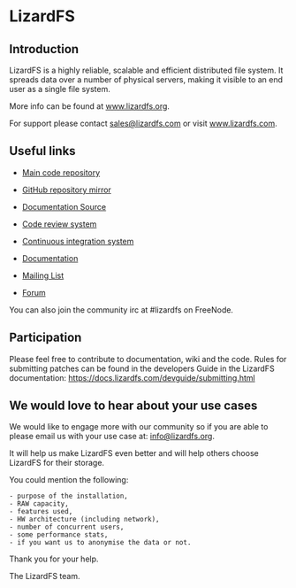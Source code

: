# LizardFS

## Introduction

LizardFS is a highly reliable, scalable and efficient distributed file system. It spreads data over a number of physical servers, making it visible to an end user as a single file system.

More info can be found at www.lizardfs.org.

For support please contact sales@lizardfs.com or visit www.lizardfs.com.

## Useful links

- [Main code repository](http://cr.skytechnology.pl:8081/#/admin/projects/lizardfs)

- [GitHub repository mirror](https://github.com/lizardfs/lizardfs)

- [Documentation Source](https://github.com/lizardfs/documetatnion)

- [Code review system](http://cr.skytechnology.pl:8081/)

- [Continuous integration system](http://jenkins.lizardfs.org/)

- [Documentation](http://docs.lizardfs.com/)

- [Mailing List](https://sourceforge.net/p/lizardfs/mailman/lizardfs-users/)

- [Forum](https://lizardfs.org/forum/)

You can also join the community irc at #lizardfs on FreeNode.

## Participation

Please feel free to contribute to documentation, wiki and the code.
Rules for submitting patches can be found in the developers Guide in the LizardFS documentation: https://docs.lizardfs.com/devguide/submitting.html

## We would love to hear about your use cases

We would like to engage more with our community so if you are able to please email us with your use case at: info@lizardfs.org.

It will help us make LizardFS even better and will help others choose LizardFS for their storage.

  You could mention the following:

    - purpose of the installation,
    - RAW capacity,
    - features used,
    - HW architecture (including network),
    - number of concurrent users,
    - some performance stats,
    - if you want us to anonymise the data or not.

Thank you for your help.

The LizardFS team.


